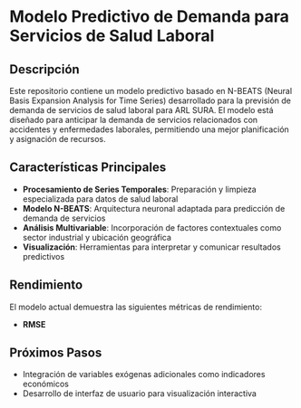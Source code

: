 # Modelo Predictivo de Demanda para Servicios de Salud Laboral

## Descripción

Este repositorio contiene un modelo predictivo basado en N-BEATS (Neural Basis Expansion Analysis for Time Series) desarrollado para la previsión de demanda de servicios de salud laboral para ARL SURA. El modelo está diseñado para anticipar la demanda de servicios relacionados con accidentes y enfermedades laborales, permitiendo una mejor planificación y asignación de recursos.

## Características Principales

- **Procesamiento de Series Temporales**: Preparación y limpieza especializada para datos de salud laboral
- **Modelo N-BEATS**: Arquitectura neuronal adaptada para predicción de demanda de servicios
- **Análisis Multivariable**: Incorporación de factores contextuales como sector industrial y ubicación geográfica
- **Visualización**: Herramientas para interpretar y comunicar resultados predictivos



## Rendimiento

El modelo actual demuestra las siguientes métricas de rendimiento:

- **RMSE**

## Próximos Pasos
- Integración de variables exógenas adicionales como indicadores económicos
- Desarrollo de interfaz de usuario para visualización interactiva
